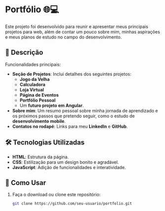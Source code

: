 # Portfólio 🌐💻

Este projeto foi desenvolvido para reunir e apresentar meus principais projetos para web, além de contar um pouco sobre mim, minhas aspirações e meus planos de estudo no campo do desenvolvimento. 

## 🎯 Descrição

Funcionalidades principais:
- **Seção de Projetos**: Inclui detalhes dos seguintes projetos:
  - **Jogo da Velha**
  - **Calculadora**
  - **Loja Virtual**
  - **Página de Eventos**
  - **Portfólio Pessoal**
  - Um **futuro projeto em Angular**.
- **Sobre mim**: Um resumo pessoal sobre minha jornada de aprendizado e os próximos passos que pretendo seguir, como o estudo de **desenvolvimento mobile**.
- **Contatos no rodapé**: Links para meu **LinkedIn** e **GitHub**.

## 🛠️ Tecnologias Utilizadas

- **HTML**: Estrutura da página.
- **CSS**: Estilização para um design bonito e agradável.
- **JavaScript**: Adição de funcionalidades e interatividade.

## 🚀 Como Usar

1. Faça o download ou clone este repositório:
   ```bash
   git clone https://github.com/seu-usuario/portfolio.git
